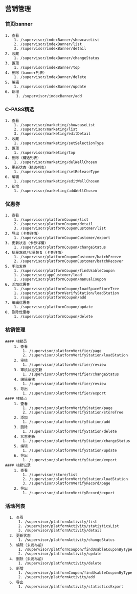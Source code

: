## 营销管理
  ### 首页banner
    1. 查看
        1. /supervisor/indexBanner/showcaseList
        2. /supervisor/indexBanner/list
        3. /supervisor/indexBanner/detail
    2. 收藏
        1. /supervisor/indexBanner/changeStatus
    3. 置顶
        1. /supervisor/indexBanner/top
    4. 删除（banner列表）
        1. /supervisor/indexBanner/delete
    5. 编辑
        1. /supervisor/indexBanner/update
    6. 新增
         1. /supervisor/indexBanner/add
  ### C-PASS精选
    1. 查看
        1. /supervisor/marketing/showcaseList
        2. /supervisor/marketing/list
        3. /supervisor/marketing/editDetail
    2. 收藏
        1. /supervisor/marketing/setSelectionType
    3. 置顶
        1. /supervisor/marketing/top
    4. 删除（精选列表）
        1. /supervisor/marketing/delWellChosen
    5. 更新状态（精选列表）
        1. /supervisor/marketing/setReleaseType
    6. 编辑
        1. /supervisor/marketing/editWellChosen
    7. 新增
        1. /supervisor/marketing/addWellChosen
  ### 优惠券
    1. 查看
        1. /supervisor/platformCoupon/list
        2. /supervisor/platformCoupon/detail
        3. /supervisor/platformCouponCustomer/list
    2. 导出（卡券详情）
        1. /supervisor/platformCouponCustomer/export
    3. 更新状态（卡券详情）
        1. /supervisor/platformCoupon/changeStatus
    4. 批量冻结/批量恢复（卡券详情）
        1. /supervisor/platformCouponCustomer/batchFreeze
        2. /supervisor/platformCouponCustomer/batchRecover
    5. 手动发券
        1. /supervisor/platformCoupon/findUsableCoupon
        1. /supervisor/appCustomer/load
        1. /supervisor/platformCoupon/manualCoupon
    6. 添加优惠券
        1. /supervisor/platformCoupon/loadSpaceStoreTree
        1. /supervisor/platformVerifyStation/loadStation
        1. /supervisor/platformCoupon/add
    7. 编辑优惠券
        1. /supervisor/platformCoupon/update
    8. 删除优惠券
        1. /supervisor/platformCoupon/delete
  ### 核销管理
    #### 核销员
        1. 查看
            1. /supervisor/platformVerifier/page
            2. /supervisor/platformVerifyStation/loadStation
        2. 审核
            1. /supervisor/platformVerifier/review
        3. 审核状态更新
            1. /supervisor/platformVerifier/changeStatus
        4. 编辑审核
            1. /supervisor/platformVerifier/review
        5. 导出
            1. /supervisor/platformVerifier/export
    #### 核销点
        1. 查看
            1. /supervisor/platformVerifyStation/page
            2. /supervisor/platformVerifyStation/storeTree
        2. 添加
            1. /supervisor/platformVerifyStation/add
        3. 删除
            1. /supervisor/platformVerifyStation/delete
        4. 状态更新
            1. /supervisor/platformVerifyStation/changeStatus
        5. 编辑
            1. /supervisor/platformVerifyStation/update
        6. 导出
            1. /supervisor/platformVerifyStation/export
    #### 核销记录
        1. 查看
            1. /supervisor/store/list
            2. /supervisor/platformVerifyStation/loadStation
            3. /supervisor/platformVerifyRecord/page
        2. 导出
            1. /supervisor/platformVerifyRecord/export
  ### 活动列表
      1. 查看
          1. /supervisor/platformActivity/list
          2. /supervisor/platformActivity/statisticsList
          3. /supervisor/platformActivity/detail
      2. 更新状态
          1. /supervisor/platformActivity/changeStatus
      3. 编辑（未发布前）
          1. /supervisor/platformCoupon/findUsableCouponByType
          2. /supervisor/platformActivity/update
      4. 删除（未发布前）
          1. /supervisor/platformActivity/delete
      5. 新增
          1. /supervisor/platformCoupon/findUsableCouponByType
          2. /supervisor/platformActivity/add
      6. 导出
          1. /supervisor/platformActivity/statisticsExport
